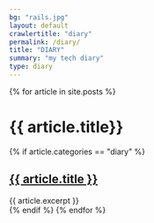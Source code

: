 ```yaml
---
bg: "rails.jpg"
layout: default
crawlertitle: "diary"
permalink: /diary/
title: "DIARY"
summary: "my tech diary"
type: diary
---
```


{% for article in site.posts %}
<h1>{{ article.title}}</h1>
    {% if article.categories == "diary" %}
        <article class="index-page">
          <h2><a href="{{ article.url }}">{{ article.title }}</a></h2>
          {{ article.excerpt }}
        </article>
    {% endif %}
{% endfor %}
